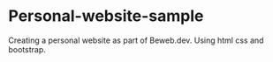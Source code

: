 # Personal-website-sample
Creating a personal website as part of Beweb.dev. 
Using html css and bootstrap.